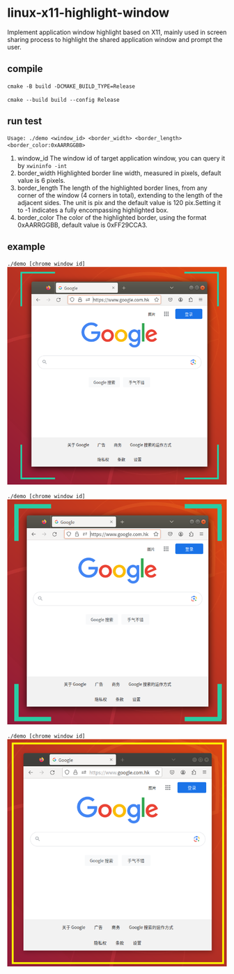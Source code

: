 # linux-x11-highlight-window
 Implement application window highlight based on X11, mainly used in screen sharing process to highlight the shared application window and prompt the user.

## compile

`cmake -B build -DCMAKE_BUILD_TYPE=Release`

`cmake --build build --config Release`


## run test
```
Usage: ./demo <window_id> <border_width> <border_length> <border_color:0xAARRGGBB>
```
1. window_id
The window id of target application window, you can query it by `xwininfo -int`
2. border_width
Highlighted border line width, measured in pixels, default value is 6 pixels.
3. border_length
The length of the highlighted border lines, from any corner of the window (4 corners in total), extending to the length of the adjacent sides. The unit is pix and the default value is 120 pix.Setting it to -1 indicates a fully encompassing highlighted box.
4. border_color
The color of the highlighted border, using the format 0xAARRGGBB, default value is 0xFF29CCA3.

## example
`./demo [chrome window id]`
![test1](https://github.com/samxfb/linux-x11-highlight-window/blob/main/test1.png)

`./demo [chrome window id]`
![test2](https://github.com/samxfb/linux-x11-highlight-window/blob/main/test2.png)

`./demo [chrome window id]`
![test3](https://github.com/samxfb/linux-x11-highlight-window/blob/main/test3.png)
